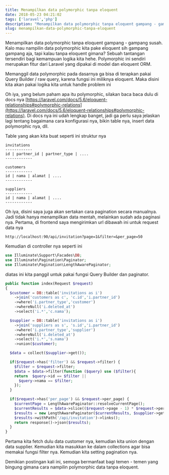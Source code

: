 ```yaml
---
title: Menampilkan data polymorphic tanpa eloquent
date: 2018-05-23 04:21:02
tags: ['laravel','php']
description: "Menampilkan data polymorphic tanpa eloquent gampang - gampang susah. Kalo mau nampilin data polymorphic kita pake eloquent sih gampang gampang aja, tapi kalau tanpa eloquent gimana?"
slug: menampilkan-data-polymorphic-tanpa-eloquent
---
```


Menampilkan data polymorphic tanpa eloquent gampang - gampang susah. Kalo mau nampilin data polymorphic kita pake eloquent sih gampang gampang aja, tapi kalau tanpa eloquent gimana? Sebuah tantangan tersendiri bagi kemampuan logika kita hehe. Polymorphic ini sendiri merupakan fitur dari Laravel yang dipakai di model dan eloquent ORM.

Memanggil data polymorphic pada dasarnya ga bisa di terapkan pakai Query Builder / raw query, karena fungsi ini miliknya eloquent. Maka disini kita akan pakai logika kita untuk handle problem ini

Oh iya, yang belum paham apa itu polymorphic, silakan baca baca dulu di docs nya [https://laravel.com/docs/5.6/eloquent-relationships#polymorphic-relations](https://laravel.com/docs/5.6/eloquent-relationships#polymorphic-relations). Di docs nya ini udah lengkap banget, jadi ga perlu saya jelaskan lagi tentang bagaimana cara konfigurasi nya, bikin table nya, insert data polymorphic nya, dll.

Table yang akan kita buat seperti ini struktur nya

```
invitations
------------
id | partner_id | partner_type | ....
------------
```

```
customers
------------
id | nama | alamat | ....
------------
```

```
suppliers
------------
id | nama | alamat | ....
------------
```

Oh iya, disini saya juga akan sertakan cara pagination secara manualnya. Jadi tidak hanya menampilkan data mentah, melainkan sudah ada paginasi nya. Pertama, di frontend saya mengirimkan url dibawah ini untuk request data nya

`http://localhost:90/api/invitation?page=1&filter=&per_page=50`

Kemudian di controller nya seperti ini

```php
use Illuminate\Support\Facades\DB;
use Illuminate\Pagination\Paginator;
use Illuminate\Pagination\LengthAwarePaginator;
```

diatas ini kita panggil untuk pakai fungsi Query Builder dan paginator.

```php
public function index(Request $request)
{
  $customer = DB::table('invitations as i')
    ->join('customers as c', 'c.id','i.partner_id')
    ->where('i.partner_type','customer')
    ->whereNull('i.deleted_at')
    ->select('i.*','c.nama');

  $supplier = DB::table('invitations as i')
    ->join('suppliers as s', 's.id','i.partner_id')
    ->where('i.partner_type','supplier')
    ->whereNull('i.deleted_at')
    ->select('i.*','s.nama')
    ->union($customer);

  $data = collect($supplier->get());

  if($request->has('filter') && $request->filter) {
    $filter = $request->filter;
    $data = $data->filter(function ($query) use ($filter){
    return  $query->id == $filter ||
      $query->nama == $filter;
    });
  }

  if($request->has('per_page') && $request->per_page) {
    $currentPage = LengthAwarePaginator::resolveCurrentPage();
    $currentResults = $data->slice(($request->page - 1) * $request->per_page, $request->per_page)->all();
    $results = new LengthAwarePaginator($currentResults, $supplier->get()->count(), $request->per_page);
    $results->withPath('/api/invitation')->links();
    return response()->json($results);
  }
}
```

Pertama kita fetch dulu data customer nya, kemudian kita union dengan data supplier. Kemudian kita masukkan ke dalam collections agar bisa memakai fungsi filter nya. Kemudian kita setting pagination nya.

Demikian postingan kali ini, semoga bermanfaat bagi temen - temen yang bingung gimana cara nampilin polymorphic data tanpa eloquent.
